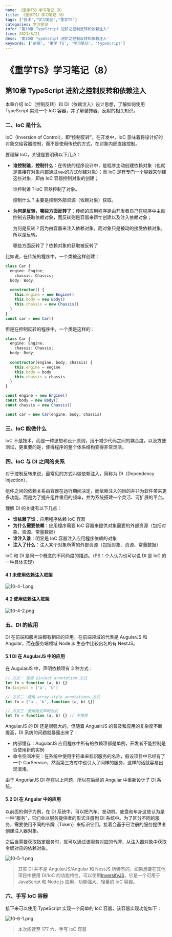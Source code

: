 ```yaml
---
name: 《重学TS》学习笔记（8）
title: 《重学TS》学习笔记（8）
tags: ["技术","学习笔记","重学TS"]
categories: 学习笔记
info: "第10章 TypeScript 进阶之控制反转和依赖注入"
time: 2021/6/21
desc: '第10章 TypeScript 进阶之控制反转和依赖注入'
keywords: ['前端', '重学 TS', '学习笔记', 'typeScript']
---
```


# 《重学TS》学习笔记（8）

## 第10章 TypeScript 进阶之控制反转和依赖注入

本章介绍 IoC（控制反转）和 DI（依赖注入）设计思想，了解如何使用 TypeScript 实现一个 IoC 容器，并了解装饰器、反射的相关知识。

### 二、IoC 是什么

IoC（Inversion of Control），即“控制反转”。在开发中，IoC 意味着将设计好的对象交给容器控制，而不是使用传统的方式，在对象内部直接控制。

要理解 IoC，关键是要明确以下几点：

- **谁控制谁，控制什么**：在传统的程序设计中，是程序主动创建依赖对象（也就是直接在对象内部通过`new`的方式创建对象）；而 IoC 是有专门一个容器来创建这些对象，即由 IoC 容器控制对象的创建；

  谁控制谁？IoC 容器控制了对象。

  控制什么？主要是控制外部资源（依赖对象）获取。

- **为何是反转，哪些方面反转了**：传统的应用程序是由开发者自己在程序中主动控制去获取依赖对象，而反转则是容器来帮忙创建以及注入依赖对象；

  为何是反转？因为由容器来注入依赖对象，而对象只是被动的接受依赖对象，所以是反转。

  哪些方面反转了？依赖对象的获取被反转了

比如说，在传统的程序中，一个类被这样创建：

```typescript
class Car {
  engine: Engine;
	chassis: Chassis;
  body: Body;
  
  constructor() {
    this.engine = new Engine()
    this.body = new Body()
    this.chassis = new Chassis()
  }
}
const car = new Car()
```

但是在控制反转的程序中，一个类是这样的：

```typescript
class Car {
  engine: Engine;
	chassis: Chassis;
  body: Body;
  
  constructor(engine, body, chassis) {
    this.engine = engine
    this.body = body
    this.chassis = chassis
  }
}

const engine = new Engine()
const body = new Body()
const chassis = new Chassis()

const car = new Car(engine, body, chassis)
```

### 三、IoC 能做什么

IoC 不是技术，而是一种思想和设计原则，用于减少代码之间的耦合度，以及方便测试，更重要的是，使得程序的整个体系结构变得非常灵活。

### 四、IoC 与 DI 之间的关系

对于控制反转来说，最常见的方式叫做依赖注入，简称为 DI（Dependency Injection）。

组件之间的依赖关系由容器在运行期间决定，而依赖注入的目的并非为软件带来更多功能，而是为了提升组件重用的频率，并为系统搭建一个灵活、可扩展的平台。

理解 DI 的关键有以下几点：

- **谁依赖了谁**：应用程序依赖 IoC 容器
- **为什么需要依赖**：应用程序需要 IoC 容器来提供对象需要的外部资源（包括对象、资源、常量数据）
- **谁注入谁**：明显是 IoC 容器注入应用程序依赖的对象
- **注入了什么**：注入某个对象所需的外部资源（包括对象、资源、常量数据）

IoC 和 DI 是同一个概念的不同角度的描述。（PS：个人认为也可以说 DI 是 IoC 的一种具体实现）

#### 4.1 未使用依赖注入框架

![10-4-1.png](./images/10-4-1.png)

#### 4.2 使用依赖注入框架

![10-4-2.png](./images/10-4-2.png)

### 五、DI 的应用

DI 在前端和服务端都有相应的应用，在前端领域的代表是 AugularJS 和 Angular，而在服务端领域 Node.js 生态中比较出名的有 NestJS。

#### 5.1 DI 在 AugularJS 中的应用

在 AugularJS 中，声明依赖项有 3 种方式：

```javascript
// 方式一 使用 $inject annotation 方式
let fn = function (a, b) {}
fn.$inject = ['a', 'b']

// 方式二：使用 array-style annotations 方式
let fn = ['a', 'b', function (a, b) {}]

// 方式三：使用隐式声明方式
let fn = function (a, b) {} // 不推荐
```

AngularJS 的 DI 还是很强大的，但随着 AngualrJS 的普及和应用的复杂度不断提高，DI 系统的问题就暴露出来了：

- 内部缓存：AugularJS 应用程序中所有的依赖项都是单例，开发者不能控制是否使用新的实例
- 命令空间冲突：在系统中使用字符串来标识服务的名称，假设项目中已经有了一个 CarService，然而第三方库中也引入了同样的服务，这样的话就容易出现混淆。

由于 AngurlarJS DI 存在以上问题，所以在后续的 Angular 中重新设计了 DI 系统。

#### 5.2 DI 在 Angular 中的应用

以前面的例子为例，在 DI 系统中，可以把汽车、发动机、底盘和车身这些认为是一种“服务”，它们会以服务提供者的形式注册到 DI 系统中。为了区分不同的服务，需要使用不同的令牌（Token）来标识它们。接着会基于已注册的服务提供者创建注入器对象。

之后当需要获取指定服务时，就可以通过该服务对应的令牌，从注入器对象中获取令牌对应的依赖对象。

![10-5-1.png](./images/10-5-1.png)

> 其实 DI 并不是 AngularJS/Angular 和 NestJS 所特有的，如果想要在其他项目中使用 DI/IoC 的功能特性，可以使用[InversifyJS](https://inversify.io/)，它是一个可用于 JavaScript 和 Node.js 应用，功能强大、轻量的 IoC 容器。

### 六、手写 IoC 容器

接下来可以使用 TypeScript 实现一个简单的 IoC 容器，该容器实现功能如下：

![10-6-1.png](./images/10-6-1.png)











> 本次阅读至 177 六、手写 IoC 容器